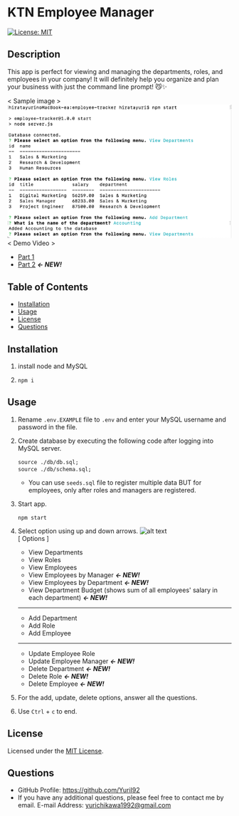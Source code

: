 
# KTN Employee Manager
[![License: MIT](https://img.shields.io/badge/License-MIT-yellow.svg)](https://opensource.org/licenses/MIT)

## Description
This app is perfect for viewing and managing the departments, roles, and employees in your company! It will definitely help you organize and plan your business with just the command line prompt! 😼✨<br/>

< Sample image >
![Alt text](./assets/images/screenshot1_tables.png)
< Demo Video ><br/>
   - [Part 1](https://drive.google.com/file/d/1v20pF1Eu47Nx8iKgb1xeP6aUJylTOdpS/view)
   - [Part 2]() ***← NEW!***

## Table of Contents
- [Installation](#installation)
- [Usage](#usage)
- [License](#license)
- [Questions](#questions)

## Installation
1. install node and MySQL
2. ```
   npm i
   ```

## Usage
1. Rename `.env.EXAMPLE` file to `.env` and enter your MySQL username and password in the file.
2. Create database by executing the following code after logging into MySQL server.
   ```
   source ./db/db.sql;
   source ./db/schema.sql;
   ```
   * You can use `seeds.sql` file to register multiple data BUT for employees, only after roles and managers are registered.
3. Start app.
   ```
   npm start
   ```
4. Select option using up and down arrows.
![alt text](./assets/images/screenshot2_options.png)<br/>
   [ Options ]
   - View Departments
   - View Roles
   - View Employees
   - View Employees by Manager ***← NEW!***
   - View Employees by Department ***← NEW!***
   - View Department Budget (shows sum of all employees' salary in each department) ***← NEW!***

   ---

   - Add Department
   - Add Role
   - Add Employee

   ---

   - Update Employee Role
   - Update Employee Manager ***← NEW!***
   - Delete Department ***← NEW!***
   - Delete Role ***← NEW!***
   - Delete Employee ***← NEW!***
5. For the add, update, delete options, answer all the questions.
6. Use `Ctrl` + `c` to end.

## License
Licensed under the [MIT License](https://opensource.org/licenses/MIT).
      

## Questions
- GitHub Profile: https://github.com/YuriI92
- If you have any additional questions, please feel free to contact me by email.
  E-mail Address: <yurichikawa1992@gmail.com>
      
  